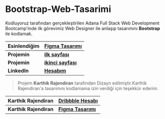 # Bootstrap-Web-Tasarimi

Kodluyoruz tarafından gerçekleştirilen Adana Full Stack Web Development Bootcamp'inde ilk görevimiz Web Designer ile anlaşıp tasarımını **Bootstrap** ile kodlamak.

| Esinlendiğim |[Figma Tasarımı](https://www.figma.com/file/j5bOvIRQjkqpRuRc3EtY1l/CC-Web-design-concept-by-peppit-designs?node-id=0%3A1) |
| ------------ | ---------- |
| **Projemin** |[**ilk sayfası**](https://focused-jones-e5141a.netlify.app/) |
| **Projemin** |[**ikinci sayfası**](https://focused-jones-e5141a.netlify.app/singup) |
| **Linkedln** |[**Hesabım**](https://www.linkedin.com/in/kaderarslan/)|

> Projem **Karthik Rajendiran** tarafından Dizayn edilmiştir.Karthik Rajendiran'a tasarımını kodlamama izin verdiği için teşekkür ederim.

| Karthik Rajendiran | [Dribbble Hesabı](http://karthik_rajendiran.dribbble.com/) |
| ------------------ | --------------- |
| **Karthik Rajendiran** | [**Figma Tasarımı**](https://www.figma.com/file/j5bOvIRQjkqpRuRc3EtY1l/CC-Web-design-concept-by-peppit-designs?node-id=0%3A1) |

  
